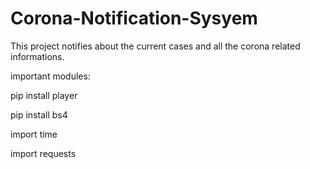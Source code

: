# Corona-Notification-Sysyem

This project notifies about the current cases and all the corona related informations.

important modules:

pip install player

pip install bs4

import time 

import requests
